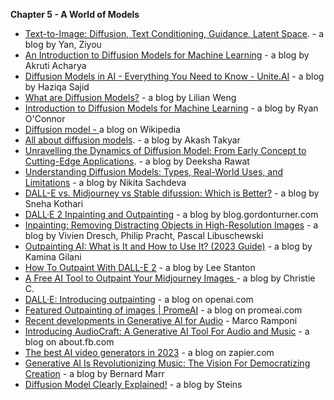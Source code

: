 **Chapter 5 - A World of Models**



* [Text-to-Image: Diffusion, Text Conditioning, Guidance, Latent Space](https://eugeneyan.com/writing/text-to-image/). - a blog by Yan, Ziyou
* [An Introduction to Diffusion Models for Machine Learning](https://encord.com/blog/diffusion-models/#:~:text=Diffusion%20models%20are%20a%20class%20of%20generative%20models%20that%20simulate,a%20sequence%20of%20invertible%20operations) - a blog by Akruti Acharya
* [Diffusion Models in AI - Everything You Need to Know - Unite.AI](https://www.unite.ai/diffusion-models-in-ai-everything-you-need-to-know/) - a blog by Haziqa Sajid
* [What are Diffusion Models?](https://lilianweng.github.io/posts/2021-07-11-diffusion-models/) - a blog by Lilian Weng
* [Introduction to Diffusion Models for Machine Learning](https://www.assemblyai.com/blog/diffusion-models-for-machine-learning-introduction/) - a blog by Ryan O'Connor
* [Diffusion model - ](https://en.wikipedia.org/wiki/Diffusion_model) a blog on Wikipedia
* [All about diffusion models](https://www.leewayhertz.com/diffusion-models/#:~:text=Diffusion%20models%20are%20generative%20models,is%20passed%20through%20the%20model). -  a blog by Akash Takyar
* [Unravelling the Dynamics of Diffusion Model: From Early Concept to Cutting-Edge Applications](https://medium.com/@deeksharawat0002/unravelling-the-dynamics-of-diffusion-from-early-concept-to-cutting-edge-applications-905396f00f15#:~:text=The%20diffusion%20process%20is%20represented,back%20to%20the%20target%20distribution). - a blog by Deeksha Rawat
* [Understanding Diffusion Models: Types, Real-World Uses, and Limitations](https://insights.daffodilsw.com/blog/all-you-need-to-know-about-diffusion-models) - a blog by Nikita Sachdeva
* [DALL-E vs. Midjourney vs Stable difussion: Which is Better?](https://www.simplilearn.com/dalle-vs-midjourney-vs-stable-difussion-article) - a blog by Sneha Kothari
* [DALL·E 2 Inpainting and Outpainting](https://blog.gordonturner.com/2022/12/14/dall%C2%B7e-2-inpainting-and-outpainting/) - a blog by blog.gordonturner.com
* [Inpainting: Removing Distracting Objects in High-Resolution Images](https://img.ly/blog/image-inpainting/) - a blog by Vivien Dresch, Philip Pracht, Pascal Libuschewski
* [Outpainting AI: What is It and How to Use It? (2023 Guide)](https://ambcrypto.com/blog/outpainting-ai-what-is-it-and-how-to-use-it-2023-guide/) - a blog by Kamina Gilani
* [How To Outpaint With DALL-E 2](https://www.alphr.com/outpaint-dalle/) - a blog by Lee Stanton
* [A Free AI Tool to Outpaint Your Midjourney Images ](https://bootcamp.uxdesign.cc/a-free-ai-tool-to-outpaint-your-midjourney-images-b0f04f584962)- a blog by Christie C.
* [DALL·E: Introducing outpainting](https://openai.com/blog/dall-e-introducing-outpainting/) -  a blog on openai.com
* [Featured Outpainting of images | PromeAI](https://www.promeai.com/outpainting-expand-images) -  a blog on promeai.com
* [Recent developments in Generative AI for Audio](https://www.assemblyai.com/blog/recent-developments-in-generative-ai-for-audio/) - Marco Ramponi
* [Introducing AudioCraft: A Generative AI Tool For Audio and Music](https://about.fb.com/news/2023/08/audiocraft-generative-ai-for-music-and-audio/) - a blog on about.fb.com
* [The best AI video generators in 2023](https://zapier.com/blog/best-ai-video-generator/) - a blog on zapier.com
* [Generative AI Is Revolutionizing Music: The Vision For Democratizing Creation](https://www.forbes.com/sites/bernardmarr/2023/10/05/generative-ai-is-revolutionizing-music-loudlys-vision-for-democratizing-creation/?sh=731d9724775b) -  a blog by Bernard Marr
* [Diffusion Model Clearly Explained!](https://medium.com/@steinsfu/diffusion-model-clearly-explained-cd331bd41166) - a blog by Steins
